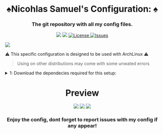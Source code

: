 <div align="center">
    <h1>♠Nicohlas Samuel's Configuration: ♠</h1>
    <h3>The git repository with all my config files.</h3>
</div>

<div align="center">

![](https://img.shields.io/github/stars/phant80m/dots?style=for-the-badge&logo=starship&color=8bd5ca&logoColor=D9E0EE&labelColor=302D41)
[![](https://img.shields.io/github/repo-size/phant80m/dots?color=%23DDB6F2&label=SIZE&logo=codesandbox&style=for-the-badge&logoColor=D9E0EE&labelColor=302D41)](https://github.com/phant80m/dots)
<a href="https://github.com/phant80m/dots/blob/main/LICENSE">
<img alt="License" src="https://img.shields.io/github/license/phant80m/dots?style=for-the-badge&logo=starship&color=ee999f&logoColor=D9E0EE&labelColor=302D41" />
</a>
<a href="https://github.com/phant80m/dots/issues">
<img alt="Issues" src="https://img.shields.io/github/issues/phant80m/dots?style=for-the-badge&logo=bilibili&color=F5E0DC&logoColor=D9E0EE&labelColor=302D41" />
</a>
</div>

![](https://raw.githubusercontent.com/phant80m/dots/main/3.png)

⚠ This specific configuration is designed to be used with ArchLinux ⚠
> Using on other distributions may come with some unwated errors

<details><summary>1: Download the dependecies required for this setup: </summary><blockquote>

- firstly download the latest Hyprland from the AUR, refer to the [wiki](https://wiki.hyprland.org/Getting-Started/Installation/) to get started:
```zsh
paru -S hyprland-git
```
- Or use any other aur helper, for example YAY:
```zsh
yay -S hyprland-git
```
-- setup minimal configuration:

  - Install Rofi, SwayBG, Kitty, waybar-hyprland, Grim, Slurp, Swappy, Nvim, Pavucontrol:
  
  ```
  paru -S rofi swaybg kitty waybar-hyprland grim slurp swappy nvim pavucontrol
  ``` 
  - Install fonts:
  [fira code nerd](https://github.com/ryanoasis/nerd-fonts/releases/download/v2.3.3/FiraCode.zip) and
  [jetbrain mono nerd](https://github.com/ryanoasis/nerd-fonts/releases/download/v2.3.3/JetBrainsMono.zip)
  place font into `~/.local/share/fonts/` if fonts directory does not exist create it.
  then run:
  ```zsh
  fc-cache -fv
  ```
  this will sync all installed fonts.
  fonts should install.
<details><summary>2: Installing the configuration:</summary><blockquote>

- Copy all of the configuration files to /home/<<username>username>/.config/:


```zsh 
cp -r dots/.config/* ~/.config/
```
- copy wallpaper into required directory:
```zsh
cp dots/wallpaper/* ~/Pictures/
```
- All keybind can be found inside the hyprland config:
<details><summary>3: final step:</summary><blockquote>
- Manually log out using `SUPER + M` and relog into your hyprland

</blockquote></details>
</blockquote></details>
</blockquote></details>
<div align="center">
<h1> Preview </h1>

![](https://raw.githubusercontent.com/phant80m/dots/main/1.png)
![](https://raw.githubusercontent.com/phant80m/dots/main/2.png)
![](https://raw.githubusercontent.com/phant80m/dots/main/3.png)

<h3> Enjoy the config, dont forget to report issues with my config if any appear! </h3>
</div>